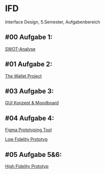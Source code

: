 # IFD
<p>Interface Design, 5.Semester, Aufgabenbereich</p>
<h2>#00 Aufgabe 1:</h2>
<a href="https://xd.adobe.com/view/d75505a8-0ff7-4590-8c1f-0198ce0ef607-8206/?fullscreen&hints=off">SWOT-Analyse</a>

<h2>#01 Aufgabe 2:</h2> 
<a href="https://github.com/isabels99/IFD/blob/main/The%20Wallet%20Project%20.pdf">The Wallet Project</a>

<h2>#03 Aufgabe 3:</h2> 
<a href="https://github.com/isabels99/IFD/blob/bb7ef5a41c4194a801c3793cc62a7945204a49ca/GUI%20Konzept%20und%20Moodboard.pdf">GUI Konzept & Moodboard</a>

<h2>#04 Aufgabe 4:</h2> 
<a href="/Figma_von_Isabel_Schindler.pdf">Figma Prototyping Tool</a>
<p><a href="https://github.com/isabels99/IFD/blob/1ff92ca01016807333ae4f97f905d50cd89290fc/Low%20Fid%20Prototyp.png">Low Fidelity Prototyp</a></p>

<h2>#05 Aufgabe 5&6:</h2> 
<a href="https://xd.adobe.com/view/c20ef89b-f6ac-4e6b-a39f-c4ddac692850-975d/?fullscreen&hints=off">High Fidelity Prototyp</a>
